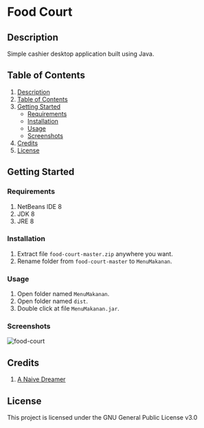 # Food Court

## Description

Simple cashier desktop application built using Java.

## Table of Contents

1. [Description](#description)
2. [Table of Contents](#table-of-contents)
3. [Getting Started](#getting-started)
   - [Requirements](#requirements)
   - [Installation](#installation)
   - [Usage](#usage)
   - [Screenshots](#screenshots)
4. [Credits](#credits)
5. [License](#license)

## Getting Started

### Requirements

1. NetBeans IDE 8
2. JDK 8
3. JRE 8

### Installation 

1. Extract file ```food-court-master.zip``` anywhere you want.
2. Rename folder from ```food-court-master``` to ```MenuMakanan```.

### Usage

1. Open folder named ```MenuMakanan```.
2. Open folder named ```dist```.
3. Double click at file ```MenuMakanan.jar```.

### Screenshots

![food-court](https://justanaivedreamer.files.wordpress.com/2018/12/food-court.png)

## Credits

1. [A Naive Dreamer](https://github.com/A-Naive-Dreamer)

## License

This project is licensed under the GNU General Public License v3.0
